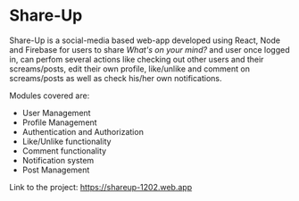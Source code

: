 # Share-Up
Share-Up is a social-media based web-app developed using React, Node and Firebase for users to share *What's on your mind?* and user once logged in, can perfom several actions like checking out other users and their screams/posts, edit their own profile, like/unlike and comment on screams/posts as well as check his/her own notifications.

Modules covered are:

- User Management
- Profile Management
- Authentication and Authorization
- Like/Unlike functionality
- Comment functionality
- Notification system
- Post Management

Link to the project: https://shareup-1202.web.app
